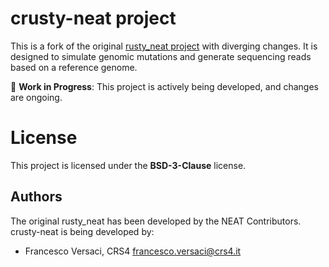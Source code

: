 # crusty-neat project

This is a fork of the original [rusty_neat
project](https://github.com/ncsa/rusty-neat) with diverging
changes. It is designed to simulate genomic mutations and generate
sequencing reads based on a reference genome.

🚧 **Work in Progress**: This project is actively being developed, and
changes are ongoing.

# License

This project is licensed under the **BSD-3-Clause** license.

## Authors

The original rusty_neat has been developed by the NEAT Contributors.
crusty-neat is being developed by:
  * Francesco Versaci, CRS4 <francesco.versaci@crs4.it>

